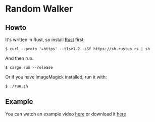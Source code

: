 # Random Walker


## Howto

It's written in Rust, so install [Rust](https://www.rust-lang.org/tools/install) first:

    $ curl --proto '=https' --tlsv1.2 -sSf https://sh.rustup.rs | sh

And then run:

    $ cargo run --release

Or if you have ImageMagick installed, run it with:

    $ ./run.sh


## Example

You can watch an example video [here](https://github.com/suhrawardi/random_walker/issues/1)
or download it [here](https://user-images.githubusercontent.com/32413/107788258-7d2f5f80-6d50-11eb-8733-02cc3276547e.mp4)
